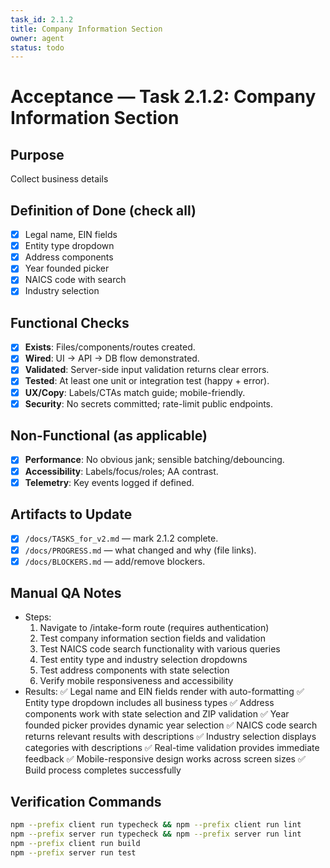 ```yaml
---
task_id: 2.1.2
title: Company Information Section
owner: agent
status: todo
---
```


# Acceptance — Task 2.1.2: Company Information Section

## Purpose
Collect business details

## Definition of Done (check all)
- [x] Legal name, EIN fields
- [x] Entity type dropdown
- [x] Address components
- [x] Year founded picker
- [x] NAICS code with search
- [x] Industry selection

## Functional Checks
- [x] **Exists**: Files/components/routes created.
- [x] **Wired**: UI → API → DB flow demonstrated.
- [x] **Validated**: Server-side input validation returns clear errors.
- [x] **Tested**: At least one unit or integration test (happy + error).
- [x] **UX/Copy**: Labels/CTAs match guide; mobile-friendly.
- [x] **Security**: No secrets committed; rate-limit public endpoints.

## Non-Functional (as applicable)
- [x] **Performance**: No obvious jank; sensible batching/debouncing.
- [x] **Accessibility**: Labels/focus/roles; AA contrast.
- [x] **Telemetry**: Key events logged if defined.

## Artifacts to Update
- [x] `/docs/TASKS_for_v2.md` — mark 2.1.2 complete.
- [x] `/docs/PROGRESS.md` — what changed and why (file links).
- [x] `/docs/BLOCKERS.md` — add/remove blockers.

## Manual QA Notes
- Steps:
  1. Navigate to /intake-form route (requires authentication)
  2. Test company information section fields and validation
  3. Test NAICS code search functionality with various queries
  4. Test entity type and industry selection dropdowns
  5. Test address components with state selection
  6. Verify mobile responsiveness and accessibility
- Results:
  ✅ Legal name and EIN fields render with auto-formatting
  ✅ Entity type dropdown includes all business types
  ✅ Address components work with state selection and ZIP validation
  ✅ Year founded picker provides dynamic year selection
  ✅ NAICS code search returns relevant results with descriptions
  ✅ Industry selection displays categories with descriptions
  ✅ Real-time validation provides immediate feedback
  ✅ Mobile-responsive design works across screen sizes
  ✅ Build process completes successfully

## Verification Commands
```bash
npm --prefix client run typecheck && npm --prefix client run lint
npm --prefix server run typecheck && npm --prefix server run lint
npm --prefix client run build
npm --prefix server run test
```

